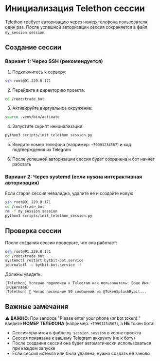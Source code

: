 # Инициализация Telethon сессии

Telethon требует авторизацию через номер телефона пользователя один раз. После успешной авторизации сессия сохраняется в файл `my_session.session`.

## Создание сессии

### Вариант 1: Через SSH (рекомендуется)

1. Подключитесь к серверу:
```bash
ssh root@91.229.8.171
```

2. Перейдите в директорию проекта:
```bash
cd /root/trade_bot
```

3. Активируйте виртуальное окружение:
```bash
source .venv/bin/activate
```

4. Запустите скрипт инициализации:
```bash
python3 scripts/init_telethon_session.py
```

5. Введите номер телефона (например: `+79991234567`) и код подтверждения из Telegram

6. После успешной авторизации сессия будет сохранена и бот начнёт работать

### Вариант 2: Через systemd (если нужна интерактивная авторизация)

Если старая сессия невалидна, удалите её и создайте новую:

```bash
ssh root@91.229.8.171
cd /root/trade_bot
rm -f my_session.session
python3 scripts/init_telethon_session.py
```

## Проверка сессии

После создания сессии проверьте, что она работает:

```bash
ssh root@91.229.8.171
cd /root/trade_bot
systemctl restart bytbit-bot.service
journalctl -u bytbit-bot.service -f
```

Должны увидеть:
```
[Telethon] Успешно подключен к Telegram как пользователь: Ваше Имя (@username)
[Telethon] 📖 Читаю последние 50 сообщений из @TokenSplashBybit...
```

## Важные замечания

⚠️ **ВАЖНО**: При запросе "Please enter your phone (or bot token):" введите **НОМЕР ТЕЛЕФОНА** (например: `+79991234567`), а **НЕ** токен бота!

- Сессия хранится в файле `my_session.session` в корне проекта
- Сессия привязана к вашему Telegram аккаунту (не к боту)
- После создания сессии она будет автоматически использоваться при каждом запуске
- Если сессия истекла или была удалена, нужно создать её заново

